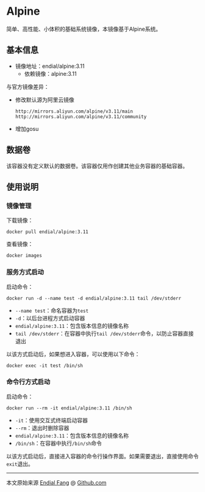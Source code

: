 # Alpine

简单、高性能、小体积的基础系统镜像，本镜像基于Alpine系统。



## 基本信息

* 镜像地址：endial/alpine:3.11
  * 依赖镜像：alpine:3.11



与官方镜像差异：

- 修改默认源为阿里云镜像

  ```shell
  http://mirrors.aliyun.com/alpine/v3.11/main
  http://mirrors.aliyun.com/alpine/v3.11/community
  ```

- 增加gosu




## 数据卷

该容器没有定义默认的数据卷。该容器仅用作创建其他业务容器的基础容器。



## 使用说明

### 镜像管理

下载镜像：

```shell
docker pull endial/alpine:3.11
```

查看镜像：

```shell
docker images
```



### 服务方式启动

启动命令：

```
docker run -d --name test -d endial/alpine:3.11 tail /dev/stderr
```

- `--name test`：命名容器为`test`
- `-d`：以后台进程方式启动容器
- `endial/alpine:3.11`：包含版本信息的镜像名称
- `tail /dev/stderr`：在容器中执行`tail /dev/stderr`命令，以防止容器直接退出



以该方式启动后，如果想进入容器，可以使用以下命令：

```
docker exec -it test /bin/sh
```



### 命令行方式启动

启动命令：

```
docker run --rm -it endial/alpine:3.11 /bin/sh
```

- `-it`：使用交互式终端启动容器
- `--rm`：退出时删除容器
- `endial/alpine:3.11`：包含版本信息的镜像名称
- `/bin/sh`：在容器中执行`/bin/sh`命令

以该方式启动后，直接进入容器的命令行操作界面。如果需要退出，直接使用命令`exit`退出。



----

本文原始来源 [Endial Fang](https://github.com/endial) @ [Github.com](https://github.com)

